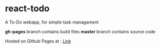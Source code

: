 # react-todo
A To-Do webapp, for simple task managament

**gh-pages** branch contains build files
**master** branch contains source code

Hosted on Github Pages at : [Link](https://vkilng.github.io/react-todo/)
